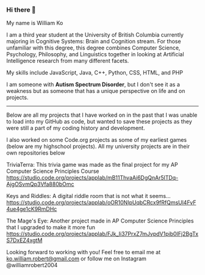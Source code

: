 ### Hi there 👋
My name is William Ko

I am a third year student at the University of British Columbia currently majoring in Cognitive Systems: Brain and Cognition stream. For those unfamiliar with this degree, this degree combines Computer Science, Psychology, Philosophy, and Linguistics together in looking at Artificial Intelligence research from many different facets. 

My skills include JavaScript, Java, C++, Python, CSS, HTML, and PHP

I am someone with **Autism Spectrum Disorder**, but I don't see it as a weakness but as someone that has a unique perspective on life and on projects.


-----------------------------------------------------------------------------------------------------------------------------------------------------------------------------------------------------------------

Below are all my projects that I have worked on in the past that I was unable to load into my GitHub as code, but wanted to save these projects as they were still a part of my coding history and development.

I also worked on some Code.org projects as some of my earliest games (below are my highschool projects). All my university projects are in their own repositories below

TriviaTerra: This trivia game was made as the final project for my AP Computer Science Principles Course 
    https://studio.code.org/projects/applab/mB11ThvaAi6DgQnAr5lTDq-AjgOSvmQp3Vfa880bOmc

Keys and Riddles: A digital riddle room that is not what it seems...
    https://studio.code.org/projects/applab/oOR10NIpUqbCRcx9fRfQmsUl4FvF4ue4ge1cK9RmDHc

The Mage's Eye: Another project made in AP Computer Science Principles that I upgraded to make it more fun
    https://studio.code.org/projects/applab/FJk_Ii37PrxZ7mJvpdV1pib0IFj2BgTxS7DxEZ4xgtM

Looking forward to working with you! Feel free to email me at ko.william.robert@gmail.com or follow me on Instagram @williamrobert2004

<!--
**LordofSabres/LordofSabres** is a ✨ _special_ ✨ repository because its `README.md` (this file) appears on your GitHub profile.

Here are some ideas to get you started:

- 🔭 I’m currently working on ...
- 🌱 I’m currently learning ...
- 👯 I’m looking to collaborate on ...
- 🤔 I’m looking for help with ...
- 💬 Ask me about ...
- 📫 How to reach me: ...
- 😄 Pronouns: ...
- ⚡ Fun fact: ...
-->
